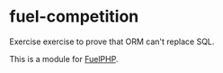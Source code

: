 # fuel-competition
Exercise exercise to prove that ORM can't replace SQL.

This is a module for [FuelPHP](https://fuelphp.com).
